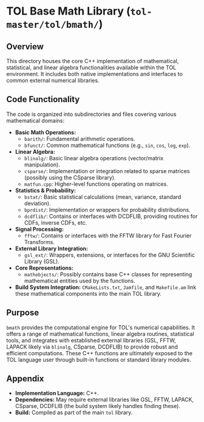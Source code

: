 # TOL Base Math Library (`tol-master/tol/bmath/`)

## Overview

This directory houses the core C++ implementation of mathematical, statistical, and linear algebra functionalities available within the TOL environment. It includes both native implementations and interfaces to common external numerical libraries.

## Code Functionality

The code is organized into subdirectories and files covering various mathematical domains:
- **Basic Math Operations:**
    - `barith/`: Fundamental arithmetic operations.
    - `bfunct/`: Common mathematical functions (e.g., `sin`, `cos`, `log`, `exp`).
- **Linear Algebra:**
    - `blinalg/`: Basic linear algebra operations (vector/matrix manipulation).
    - `csparse/`: Implementation or integration related to sparse matrices (possibly using the CSparse library).
    - `matfun.cpp`: Higher-level functions operating on matrices.
- **Statistics & Probability:**
    - `bstat/`: Basic statistical calculations (mean, variance, standard deviation).
    - `bprdist/`: Implementation or wrappers for probability distributions.
    - `dcdflib/`: Contains or interfaces with DCDFLIB, providing routines for CDFs, inverse CDFs, etc.
- **Signal Processing:**
    - `fftw/`: Contains or interfaces with the FFTW library for Fast Fourier Transforms.
- **External Library Integration:**
    - `gsl_ext/`: Wrappers, extensions, or interfaces for the GNU Scientific Library (GSL).
- **Core Representations:**
    - `mathobjects/`: Possibly contains base C++ classes for representing mathematical entities used by the functions.
- **Build System Integration:** `CMakeLists.txt`, `Jamfile`, and `Makefile.am` link these mathematical components into the main TOL library.

## Purpose

`bmath` provides the computational engine for TOL's numerical capabilities. It offers a range of mathematical functions, linear algebra routines, statistical tools, and integrates with established external libraries (GSL, FFTW, LAPACK likely via `blinalg`, CSparse, DCDFLIB) to provide robust and efficient computations. These C++ functions are ultimately exposed to the TOL language user through built-in functions or standard library modules.

## Appendix

- **Implementation Language:** C++.
- **Dependencies:** May require external libraries like GSL, FFTW, LAPACK, CSparse, DCDFLIB (the build system likely handles finding these).
- **Build:** Compiled as part of the main `tol` library. 